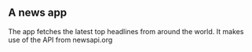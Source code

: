 ## A news app

The app fetches the latest top headlines from around the world.
It makes use of the API from newsapi.org  
